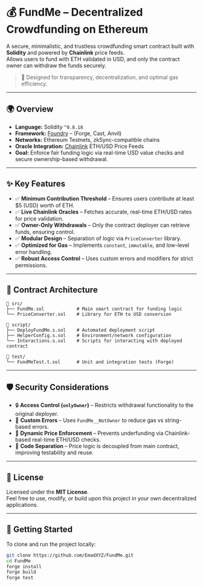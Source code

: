 # 💰 FundMe – Decentralized Crowdfunding on Ethereum

A secure, minimalistic, and trustless crowdfunding smart contract built with **Solidity** and powered by **Chainlink** price feeds.  
Allows users to fund with ETH validated in USD, and only the contract owner can withdraw the funds securely.

> 🔐 Designed for transparency, decentralization, and optimal gas efficiency.

---

## 🌍 Overview

- **Language:** Solidity `^0.8.18`  
- **Framework:** [Foundry](https://book.getfoundry.sh/) – (Forge, Cast, Anvil)  
- **Networks:** Ethereum Testnets, zkSync-compatible chains  
- **Oracle Integration:** [Chainlink](https://chain.link) ETH/USD Price Feeds  
- **Goal:** Enforce fair funding logic via real-time USD value checks and secure ownership-based withdrawal.

---

## ✨ Key Features

- ✅ **Minimum Contribution Threshold** – Ensures users contribute at least $5 (USD) worth of ETH.
- ✅ **Live Chainlink Oracles** – Fetches accurate, real-time ETH/USD rates for price validation.
- ✅ **Owner-Only Withdrawals** – Only the contract deployer can retrieve funds, ensuring control.
- ✅ **Modular Design** – Separation of logic via `PriceConverter` library.
- ✅ **Optimized for Gas** – Implements `constant`, `immutable`, and low-level error handling.
- ✅ **Robust Access Control** – Uses custom errors and modifiers for strict permissions.

---

## 🧠 Contract Architecture
```
📁 src/
├── FundMe.sol            # Main smart contract for funding logic
└── PriceConverter.sol    # Library for ETH to USD conversion

📁 script/
├── DeployFundMe.s.sol    # Automated deployment script
├── HelperConfig.s.sol    # Environment/network configuration
└── Interactions.s.sol    # Scripts for interacting with deployed contract

📁 test/
└── FundMeTest.t.sol      # Unit and integration tests (Forge)
```

---


## 🛡️ Security Considerations

- 🔒 **Access Control (`onlyOwner`)** – Restricts withdrawal functionality to the original deployer.
- 🧾 **Custom Errors** – Uses `FundMe__NotOwner` to reduce gas vs string-based errors.
- 💸 **Dynamic Price Enforcement** – Prevents underfunding via Chainlink-based real-time ETH/USD checks.
- 🧩 **Code Separation** – Price logic is decoupled from main contract, improving testability and reuse.

---

## 📄 License

Licensed under the **MIT License**.  
Feel free to use, modify, or build upon this project in your own decentralized applications.

---

## 🚀 Getting Started

To clone and run the project locally:

```bash
git clone https://github.com/EmadXYZ/FundMe.git
cd FundMe
forge install
forge build
forge test
